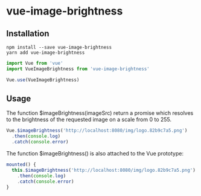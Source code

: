 # vue-image-brightness

## Installation
```
npm install --save vue-image-brightness
yarn add vue-image-brightness
```

```javascript
import Vue from 'vue'
import VueImageBrightness from 'vue-image-brightness'

Vue.use(VueImageBrightness)
```

## Usage
The function $imageBrightness(imageSrc) return a promise which resolves to the brightness of the requested image on a scale from 0 to 255.

```javascript
Vue.$imageBrightness('http://localhost:8080/img/logo.82b9c7a5.png')
  .then(console.log)
  .catch(console.error)
```

The function $imageBrightness() is also attached to the Vue prototype:

```javascript
mounted() {
  this.$imageBrightness('http://localhost:8080/img/logo.82b9c7a5.png')
    .then(console.log)
    .catch(console.error)
}
```
